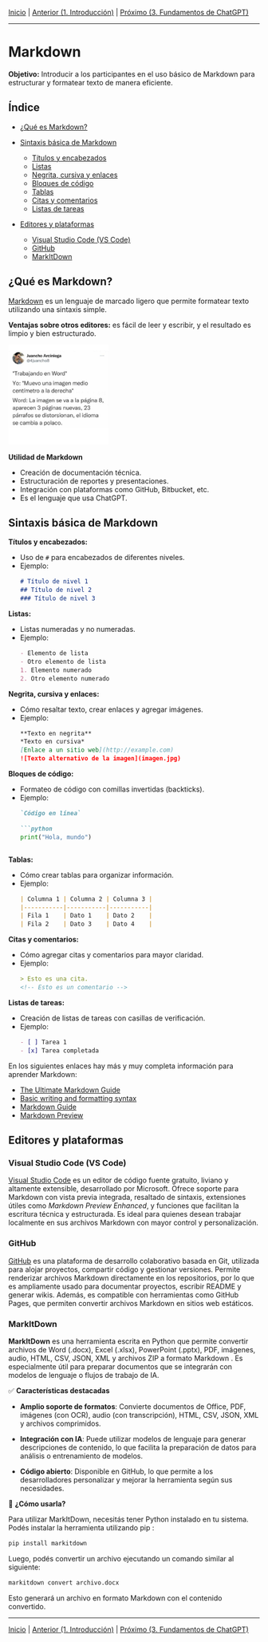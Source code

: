 [Inicio](./README.md) | [Anterior (1. Introducción)](./0-Introduccion.md) | [Próximo (3. Fundamentos de ChatGPT)](./2-Fundamentos.md)

---

# Markdown

**Objetivo:** Introducir a los participantes en el uso básico de Markdown para estructurar y formatear texto de manera eficiente.

## Índice

- [¿Qué es Markdown?](#qué-es-markdown)

- [Sintaxis básica de Markdown](#sintaxis-básica-de-markdown)
  - [Títulos y encabezados](#títulos-y-encabezados)
  - [Listas](#listas)
  - [Negrita, cursiva y enlaces](#negrita-cursiva-y-enlaces)
  - [Bloques de código](#bloques-de-código)
  - [Tablas](#tablas)
  - [Citas y comentarios](#citas-y-comentarios)
  - [Listas de tareas](#listas-de-tareas)
  
- [Editores y plataformas](#editores-y-plataformas)
  - [Visual Studio Code (VS Code)](#visual-studio-code-vs-code)
  - [GitHub](#github)
  - [MarkItDown](#markitdown)

## ¿Qué es Markdown?

[Markdown](https://es.wikipedia.org/wiki/Markdown) es un lenguaje de marcado ligero que permite formatear texto utilizando una sintaxis simple.

**Ventajas sobre otros editores:** es fácil de leer y escribir, y el resultado es limpio y bien estructurado.

<img src="./Imagenes/meme-word.jpeg" alt="Código QR de acceso al curso" style="height: 200px;">

**Utilidad de Markdown**  
- Creación de documentación técnica.  
- Estructuración de reportes y presentaciones.  
- Integración con plataformas como GitHub, Bitbucket, etc.
- Es el lenguaje que usa ChatGPT.

## Sintaxis básica de Markdown

**Títulos y encabezados:**

- Uso de `#` para encabezados de diferentes niveles.  
- Ejemplo:
    ```markdown
    # Título de nivel 1
    ## Título de nivel 2
    ### Título de nivel 3
    ```

**Listas:**  
- Listas numeradas y no numeradas.  
- Ejemplo:
    ```markdown
    - Elemento de lista
    - Otro elemento de lista
    1. Elemento numerado
    2. Otro elemento numerado
    ```

**Negrita, cursiva y enlaces:**
- Cómo resaltar texto, crear enlaces y agregar imágenes.  
- Ejemplo:
    ```markdown
    **Texto en negrita**
    *Texto en cursiva*
    [Enlace a un sitio web](http://example.com)
    ![Texto alternativo de la imagen](imagen.jpg)
    ```

**Bloques de código:**
- Formateo de código con comillas invertidas (backticks).  
- Ejemplo:
    ```markdown
    `Código en línea`
    ```
    ```markdown
    ```python
    print("Hola, mundo")
    ```
    ```

**Tablas:**
- Cómo crear tablas para organizar información.
- Ejemplo:
    ```markdown
    | Columna 1 | Columna 2 | Columna 3 |
    |-----------|-----------|-----------|
    | Fila 1    | Dato 1    | Dato 2    |
    | Fila 2    | Dato 3    | Dato 4    |
    ```

**Citas y comentarios:**
- Cómo agregar citas y comentarios para mayor claridad.
- Ejemplo:
    ```markdown
    > Esto es una cita.
    <!-- Esto es un comentario -->
    ```

**Listas de tareas:**
- Creación de listas de tareas con casillas de verificación.  
- Ejemplo:
    ```markdown
    - [ ] Tarea 1
    - [x] Tarea completada
    ```

En los siguientes enlaces hay más y muy completa información para aprender Markdown:
- [The Ultimate Markdown Guide](https://medium.com/analytics-vidhya/the-ultimate-markdown-guide-for-jupyter-notebook-d5e5abf728fd)
- [Basic writing and formatting syntax](https://docs.github.com/en/get-started/writing-on-github/getting-started-with-writing-and-formatting-on-github/basic-writing-and-formatting-syntax)
- [Markdown Guide](https://www.markdownguide.org/)
- [Markdown Preview](https://www.digitalocean.com/community/markdown)

## Editores y plataformas

### **Visual Studio Code (VS Code)**

[Visual Studio Code](https://code.visualstudio.com/) es un editor de código fuente gratuito, liviano y altamente extensible, desarrollado por Microsoft.
Ofrece soporte para Markdown con vista previa integrada, resaltado de sintaxis, extensiones útiles como *Markdown Preview Enhanced*, y funciones que facilitan la escritura técnica y estructurada.
Es ideal para quienes desean trabajar localmente en sus archivos Markdown con mayor control y personalización.

### **GitHub**

[GitHub](https://github.com/) es una plataforma de desarrollo colaborativo basada en Git, utilizada para alojar proyectos, compartir código y gestionar versiones.
Permite renderizar archivos Markdown directamente en los repositorios, por lo que es ampliamente usado para documentar proyectos, escribir README y generar wikis.
Además, es compatible con herramientas como GitHub Pages, que permiten convertir archivos Markdown en sitios web estáticos.

### MarkItDown

**MarkItDown** es una herramienta escrita en Python que permite convertir archivos de Word (.docx), Excel (.xlsx), PowerPoint (.pptx), PDF, imágenes, audio, HTML, CSV, JSON, XML y archivos ZIP a formato Markdown . Es especialmente útil para preparar documentos que se integrarán con modelos de lenguaje o flujos de trabajo de IA.

✅ **Características destacadas**

* **Amplio soporte de formatos**: Convierte documentos de Office, PDF, imágenes (con OCR), audio (con transcripción), HTML, CSV, JSON, XML y archivos comprimidos.

* **Integración con IA**: Puede utilizar modelos de lenguaje para generar descripciones de contenido, lo que facilita la preparación de datos para análisis o entrenamiento de modelos.

* **Código abierto**: Disponible en GitHub, lo que permite a los desarrolladores personalizar y mejorar la herramienta según sus necesidades.

🚀 **¿Cómo usarla?**

Para utilizar MarkItDown, necesitás tener Python instalado en tu sistema. Podés instalar la herramienta utilizando pip :

```bash
pip install markitdown
```

Luego, podés convertir un archivo ejecutando un comando similar al siguiente:

```bash
markitdown convert archivo.docx
```

Esto generará un archivo en formato Markdown con el contenido convertido.

---
[Inicio](./README.md) | [Anterior (1. Introducción)](./0-Introduccion.md) | [Próximo (3. Fundamentos de ChatGPT)](./2-Fundamentos.md)